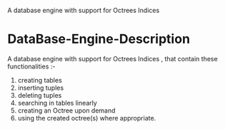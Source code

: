 A database engine with support for Octrees Indices
# DataBase-Engine-Description
A database engine with support for Octrees Indices , that contain these functionalities :- 
1) creating tables 
2) inserting tuples 
3) deleting tuples
4) searching in tables linearly
5) creating an Octree upon demand
6) using the created octree(s) where appropriate.
